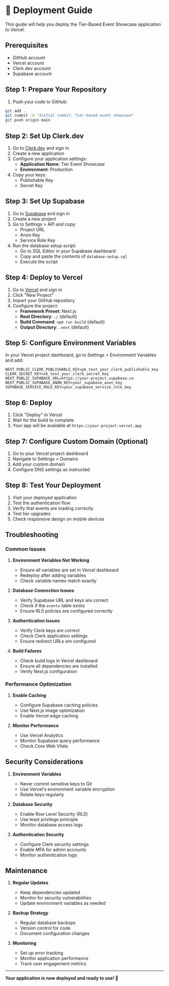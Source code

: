# 🚀 Deployment Guide

This guide will help you deploy the Tier-Based Event Showcase application to Vercel.

## Prerequisites

- GitHub account
- Vercel account
- Clerk.dev account
- Supabase account

## Step 1: Prepare Your Repository

1. Push your code to GitHub:
```bash
git add .
git commit -m "Initial commit: Tier-based event showcase"
git push origin main
```

## Step 2: Set Up Clerk.dev

1. Go to [Clerk.dev](https://clerk.dev) and sign in
2. Create a new application
3. Configure your application settings:
   - **Application Name**: Tier Event Showcase
   - **Environment**: Production
4. Copy your keys:
   - Publishable Key
   - Secret Key

## Step 3: Set Up Supabase

1. Go to [Supabase](https://supabase.com) and sign in
2. Create a new project
3. Go to Settings > API and copy:
   - Project URL
   - Anon Key
   - Service Role Key
4. Run the database setup script:
   - Go to SQL Editor in your Supabase dashboard
   - Copy and paste the contents of `database-setup.sql`
   - Execute the script

## Step 4: Deploy to Vercel

1. Go to [Vercel](https://vercel.com) and sign in
2. Click "New Project"
3. Import your GitHub repository
4. Configure the project:
   - **Framework Preset**: Next.js
   - **Root Directory**: `./` (default)
   - **Build Command**: `npm run build` (default)
   - **Output Directory**: `.next` (default)

## Step 5: Configure Environment Variables

In your Vercel project dashboard, go to Settings > Environment Variables and add:

```
NEXT_PUBLIC_CLERK_PUBLISHABLE_KEY=pk_test_your_clerk_publishable_key
CLERK_SECRET_KEY=sk_test_your_clerk_secret_key
NEXT_PUBLIC_SUPABASE_URL=https://your-project.supabase.co
NEXT_PUBLIC_SUPABASE_ANON_KEY=your_supabase_anon_key
SUPABASE_SERVICE_ROLE_KEY=your_supabase_service_role_key
```

## Step 6: Deploy

1. Click "Deploy" in Vercel
2. Wait for the build to complete
3. Your app will be available at `https://your-project.vercel.app`

## Step 7: Configure Custom Domain (Optional)

1. Go to your Vercel project dashboard
2. Navigate to Settings > Domains
3. Add your custom domain
4. Configure DNS settings as instructed

## Step 8: Test Your Deployment

1. Visit your deployed application
2. Test the authentication flow
3. Verify that events are loading correctly
4. Test tier upgrades
5. Check responsive design on mobile devices

## Troubleshooting

### Common Issues

1. **Environment Variables Not Working**
   - Ensure all variables are set in Vercel dashboard
   - Redeploy after adding variables
   - Check variable names match exactly

2. **Database Connection Issues**
   - Verify Supabase URL and keys are correct
   - Check if the `events` table exists
   - Ensure RLS policies are configured correctly

3. **Authentication Issues**
   - Verify Clerk keys are correct
   - Check Clerk application settings
   - Ensure redirect URLs are configured

4. **Build Failures**
   - Check build logs in Vercel dashboard
   - Ensure all dependencies are installed
   - Verify Next.js configuration

### Performance Optimization

1. **Enable Caching**
   - Configure Supabase caching policies
   - Use Next.js image optimization
   - Enable Vercel edge caching

2. **Monitor Performance**
   - Use Vercel Analytics
   - Monitor Supabase query performance
   - Check Core Web Vitals

## Security Considerations

1. **Environment Variables**
   - Never commit sensitive keys to Git
   - Use Vercel's environment variable encryption
   - Rotate keys regularly

2. **Database Security**
   - Enable Row Level Security (RLS)
   - Use least privilege principle
   - Monitor database access logs

3. **Authentication Security**
   - Configure Clerk security settings
   - Enable MFA for admin accounts
   - Monitor authentication logs

## Maintenance

1. **Regular Updates**
   - Keep dependencies updated
   - Monitor for security vulnerabilities
   - Update environment variables as needed

2. **Backup Strategy**
   - Regular database backups
   - Version control for code
   - Document configuration changes

3. **Monitoring**
   - Set up error tracking
   - Monitor application performance
   - Track user engagement metrics

---

**Your application is now deployed and ready to use! 🎉** 
